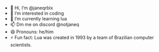 - 👋 Hi, I’m @janeqrblx
- 👀 I’m interested in coding 
- 🌱 I’m currently learning lua
- 📫 Dm me on discord @notjaneq
- 😄 Pronouns: he/him
- ⚡ Fun fact: Lua was created in 1993 by a team of Brazilian computer scientists.
